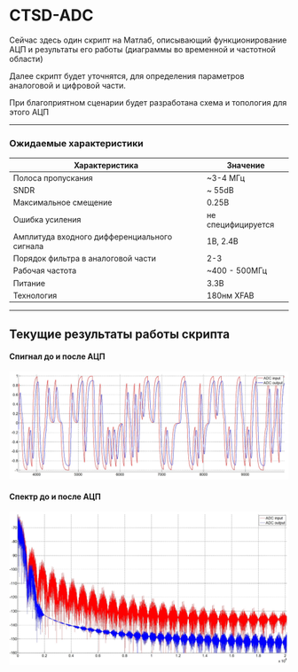 # CTSD-ADC

Сейчас здесь один скрипт на Матлаб, описывающий функционирование АЦП и результаты его работы (диаграммы во временной и частотной области)

Далее скрипт будет уточнятся, для определения параметров аналоговой и цифровой части.

При благоприятном сценарии будет разработана схема и топология для этого АЦП

---

### Ожидаемые характеристики

Характеристика              | Значение
----------------------------|-----------
Полоса пропускания          | ~3-4 МГц
SNDR                        | ~ 55dB
Максимальное смещение       | 0.25В
Ошибка усиления             | не специфицируется
Амплитуда входного дифференциального сигнала | 1В, 2.4В
Порядок фильтра в аналоговой части           | 2-3
Рабочая частота                              | ~400 - 500МГц
Питание | 3.3В
Технология | 180нм XFAB

---

## Текущие результаты работы скрипта
#### Спигнал до и после АЦП
![](signal.jpg)
#### Спектр до и после АЦП
![](spectrum.jpg)

